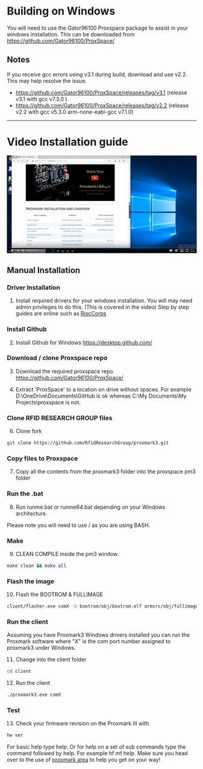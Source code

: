 # Building on Windows
You will need to use the Gator96100 Proxspace package to assist in your windows installation.
This can be downloaded from https://github.com/Gator96100/ProxSpace/

## Notes
If you receive gcc errors using v3.1 during build, download and use v2.2. This may help resolve the issue.

- https://github.com/Gator96100/ProxSpace/releases/tag/v3.1   (release v3.1 with gcc v7.3.0 )
- https://github.com/Gator96100/ProxSpace/releases/tag/v2.2   (release v2.2 with gcc v5.3.0 arm-none-eabi-gcc v7.1.0)

---
# Video Installation guide
[![Windows Installation tutorial](https://github.com/5w0rdfish/Proxmark3-RDV4-ParrotOS/blob/master/screenshot-www.youtube.com-2019.03.17-20-44-33.png)](https://youtu.be/cHaLCSWGazY "Windows Installation Tutorial")

## Manual Installation

### Driver Installation

1) Install required drivers for your windows installation. You will may need admin privileges to do this. 
(This is covered in the video) Step by step guides are online such as [RiscCorps](https://store.ryscc.com/blogs/news/how-to-install-a-proxmark3-driver-on-windows-10)

### Install Github

2) Install Github for Windows https://desktop.github.com/

### Download / clone Proxspace repo

3) Download the required proxspace repo. https://github.com/Gator96100/ProxSpace/

4) Extract 'ProxSpace' to a location on drive without spaces. 
For example D:\OneDrive\Documents\GitHub is ok whereas C:\My Documents\My Projects\proxspace is not.

### Clone RFID RESEARCH GROUP files

6) Clone fork
```sh
git clone https://github.com/RfidResearchGroup/proxmark3.git
```
### Copy files to Proxspace

7) Copy all the contents from the proxmark3 folder into the proxspace pm3 folder

### Run the .bat

8) Run runme.bat or runme64.bat depending on your Windows architecture.

Please note you will need to use / as you are using BASH.

### Make 

9) CLEAN COMPILE inside the pm3 window.
```sh
make clean && make all
```
### Flash the image

10) Flash the BOOTROM & FULLIMAGE
```sh
client/flasher.exe comX -b bootrom/obj/bootrom.elf armsrc/obj/fullimage.elf
```
	
### Run the client

Assuming you have Proxmark3 Windows drivers installed you can run the Proxmark software where "X" is the com port number assigned to proxmark3 under Windows. 

11) Change into the client folder
```sh
cd client
```

12) Run the client	
```sh
./proxmark3.exe comX
```

### Test

13) Check your firmware revision on the Proxmark III with 
```sh
hw ver
```
For basic help type help. Or for help on a set of sub commands type the command followed by help. For example hf mf help.
Make sure you head over to the use of [proxmark area](https://github.com/5w0rdfish/proxmark3/tree/master/Use_of_Proxmark) to help you get on your way!




